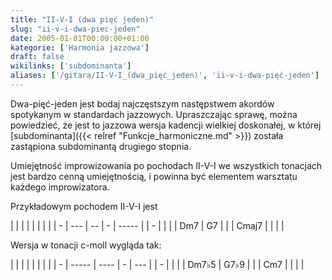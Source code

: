 ```yaml
---
title: "II-V-I (dwa pięć jeden)"
slug: "ii-v-i-dwa-piec-jeden"
date: 2005-01-01T00:00:00+01:00
kategorie: ['Harmonia jazzowa']
draft: false
wikilinks: ['subdominanta']
aliases: ['/gitara/II-V-I_(dwa_pięć_jeden)', 'ii-v-i-dwa-pięć-jeden']
---
```

Dwa-pięć-jeden jest bodaj najczęstszym następstwem akordów spotykanym w
standardach jazzowych. Upraszczając sprawę, można powiedzieć, że jest to
jazzowa wersja kadencji wielkiej doskonałej, w której
[subdominanta]({{< relref "Funkcje_harmoniczne.md" >}}) została zastąpiona subdominantą
drugiego stopnia.

Umiejętność improwizowania po pochodach II-V-I we wszystkich tonacjach
jest bardzo cenną umiejętnością, i powinna być elementem warsztatu
każdego improwizatora.

Przykładowym pochodem II-V-I jest

|   |     |    |   |       |  |   |
| - | --- | -- | - | ----- |  | - |
| | | Dm7 | G7 | | | Cmaj7 |  | | |

Wersja w tonacji c-moll wygląda tak:

|   |       |      |   |     |  |   |
| - | ----- | ---- | - | --- |  | - |
| | | Dm7♭5 | G7♭9 | | | Cm7 |  | | |

